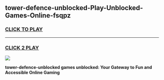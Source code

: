 
## tower-defence-unblocked-Play-Unblocked-Games-Online-fsqpz
<h3>
<a href="https://premium76.site?title=tower-defence-unblocked&ref=25A">CLICK TO PLAY</a></h3>
<hr>

<h3>
<a href="https://premium76.site?title=tower-defence-unblocked&ref=25A">CLICK 2 PLAY</a>
  
</h3>

<a href="https://premium76.site?title=tower-defence-unblocked&ref=25A"><img src="https://clearcache.store/games.png"></a>


**tower-defence-unblocked games unblocked: Your Gateway to Fun and Accessible Online Gaming**
